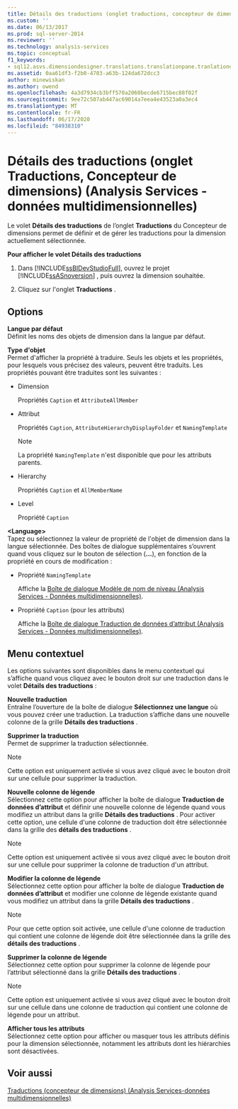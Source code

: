 ```yaml
---
title: Détails des traductions (onglet traductions, concepteur de dimensions) (Analysis Services-données multidimensionnelles) | Microsoft Docs
ms.custom: ''
ms.date: 06/13/2017
ms.prod: sql-server-2014
ms.reviewer: ''
ms.technology: analysis-services
ms.topic: conceptual
f1_keywords:
- sql12.asvs.dimensiondesigner.translations.translationpane.tranlationdetails.f1
ms.assetid: 0aa61df3-f2b0-4703-a63b-124da672dcc3
author: minewiskan
ms.author: owend
ms.openlocfilehash: 4a3d7934cb3bff570a2060becde6715bec88f02f
ms.sourcegitcommit: 9ee72c507ab447ac69014a7eea4e43523a0a3ec4
ms.translationtype: MT
ms.contentlocale: fr-FR
ms.lasthandoff: 06/17/2020
ms.locfileid: "84938310"
---
```

# <a name="translation-details-translations-tab-dimension-designer-analysis-services---multidimensional-data"></a>Détails des traductions (onglet Traductions, Concepteur de dimensions) (Analysis Services - données multidimensionnelles)
  Le volet **Détails des traductions** de l’onglet **Traductions** du Concepteur de dimensions permet de définir et de gérer les traductions pour la dimension actuellement sélectionnée.  
  
 **Pour afficher le volet Détails des traductions**  
  
1.  Dans [!INCLUDE[ssBIDevStudioFull](../includes/ssbidevstudiofull-md.md)], ouvrez le projet [!INCLUDE[ssASnoversion](../includes/ssasnoversion-md.md)] , puis ouvrez la dimension souhaitée.  
  
2.  Cliquez sur l'onglet **Traductions** .  
  
## <a name="options"></a>Options  
 **Langue par défaut**  
 Définit les noms des objets de dimension dans la langue par défaut.  
  
 **Type d'objet**  
 Permet d'afficher la propriété à traduire. Seuls les objets et les propriétés, pour lesquels vous précisez des valeurs, peuvent être traduits. Les propriétés pouvant être traduites sont les suivantes :  
  
-   Dimension  
  
     Propriétés `Caption` et `AttributeAllMember`  
  
-   Attribut  
  
     Propriétés `Caption`, `AttributeHierarchyDisplayFolder` et `NamingTemplate`  
  
    > [!NOTE]  
    >  La propriété `NamingTemplate` n'est disponible que pour les attributs parents.  
  
-   Hierarchy  
  
     Propriétés `Caption` et `AllMemberName`  
  
-   Level  
  
     Propriété `Caption`  
  
 **\<Language>**  
 Tapez ou sélectionnez la valeur de propriété de l'objet de dimension dans la langue sélectionnée. Des boîtes de dialogue supplémentaires s’ouvrent quand vous cliquez sur le bouton de sélection (**...**), en fonction de la propriété en cours de modification :  
  
-   Propriété `NamingTemplate`  
  
     Affiche la [Boîte de dialogue Modèle de nom de niveau &#40;Analysis Services - Données multidimensionnelles&#41;](level-naming-template-dialog-box-analysis-services-multidimensional-data.md).  
  
-   Propriété `Caption` (pour les attributs)  
  
     Affiche la [Boîte de dialogue Traduction de données d’attribut &#40;Analysis Services - Données multidimensionnelles&#41;](attribute-data-translation-dialog-box-analysis-services-multidimensional-data.md).  
  
## <a name="shortcut-menu"></a>Menu contextuel  
 Les options suivantes sont disponibles dans le menu contextuel qui s’affiche quand vous cliquez avec le bouton droit sur une traduction dans le volet **Détails des traductions** :  
  
 **Nouvelle traduction**  
 Entraîne l’ouverture de la boîte de dialogue **Sélectionnez une langue** où vous pouvez créer une traduction. La traduction s’affiche dans une nouvelle colonne de la grille **Détails des traductions** .  
  
 **Supprimer la traduction**  
 Permet de supprimer la traduction sélectionnée.  
  
> [!NOTE]  
>  Cette option est uniquement activée si vous avez cliqué avec le bouton droit sur une cellule pour supprimer la traduction.  
  
 **Nouvelle colonne de légende**  
 Sélectionnez cette option pour afficher la boîte de dialogue **Traduction de données d’attribut** et définir une nouvelle colonne de légende quand vous modifiez un attribut dans la grille **Détails des traductions** . Pour activer cette option, une cellule d'une colonne de traduction doit être sélectionnée dans la grille des **détails des traductions** .  
  
> [!NOTE]  
>  Cette option est uniquement activée si vous avez cliqué avec le bouton droit sur une cellule pour supprimer la colonne de traduction d'un attribut.  
  
 **Modifier la colonne de légende**  
 Sélectionnez cette option pour afficher la boîte de dialogue **Traduction de données d’attribut** et modifier une colonne de légende existante quand vous modifiez un attribut dans la grille **Détails des traductions** .  
  
> [!NOTE]  
>   Pour que cette option soit activée, une cellule d'une colonne de traduction qui contient une colonne de légende doit être sélectionnée dans la grille des **détails des traductions** .  
  
 **Supprimer la colonne de légende**  
 Sélectionnez cette option pour supprimer la colonne de légende pour l’attribut sélectionné dans la grille **Détails des traductions** .  
  
> [!NOTE]  
>  Cette option est uniquement activée si vous avez cliqué avec le bouton droit sur une cellule dans une colonne de traduction qui contient une colonne de légende pour un attribut.  
  
 **Afficher tous les attributs**  
 Sélectionnez cette option pour afficher ou masquer tous les attributs définis pour la dimension sélectionnée, notamment les attributs dont les hiérarchies sont désactivées.  
  
## <a name="see-also"></a>Voir aussi  
 [Traductions &#40;concepteur de dimensions&#41; &#40;Analysis Services-données multidimensionnelles&#41;](translations-dimension-designer-analysis-services-multidimensional-data.md)  
  
  
